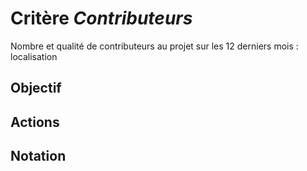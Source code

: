 # Critère *Contributeurs*
Nombre et qualité de contributeurs au projet sur les 12 derniers mois : localisation

## Objectif


## Actions


## Notation